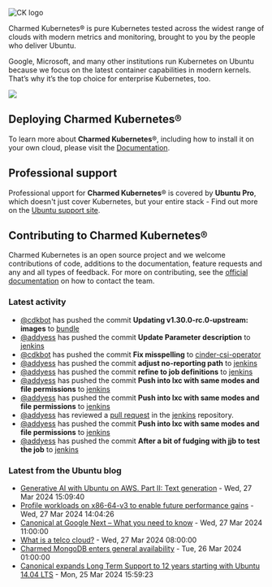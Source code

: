 ![CK logo](https://assets.ubuntu.com/v1/451d4cf4-Charmed+Kubernetes_RGB_onWhite_2022.svg)

Charmed Kubernetes® is pure Kubernetes tested across the widest range of clouds with modern metrics and monitoring, brought to you by the people who deliver Ubuntu.

Google, Microsoft, and many other institutions run Kubernetes on Ubuntu because we focus on the latest container capabilities in modern kernels. That’s why it’s the top choice for enterprise Kubernetes, too.

![](https://assets.ubuntu.com/v1/843c77b6-juju-at-a-glace.svg)

## Deploying Charmed Kubernetes®

To learn more about **Charmed Kubernetes**®, including how to install it on your own cloud, please visit the [Documentation][docs].

## Professional support

Professional upport for **Charmed Kubernetes**® is covered by **Ubuntu Pro**, which doesn't just cover Kubernetes, but your entire stack - Find out more on the [Ubuntu support site](https://ubuntu.com/support).

## Contributing to Charmed Kubernetes®

Charmed Kubernetes is an open source project and we welcome contributions of code, additions to the documentation, feature requests and any and all types of feedback. For more on contributing, see the [official documentation][get-in-touch] on how to contact the team.

<!-- LINKS -->
[docs]: https://ubuntu.com/kubernetes/docs
[get-in-touch]: https://ubuntu.com/kubernetes/docs/get-in-touch

### Latest activity

<!-- activity starts -->
 - [@cdkbot](https://github.com/cdkbot) has pushed the commit **Updating v1.30.0-rc.0-upstream: images** to [bundle](https://github.com/charmed-kubernetes/bundle)
 - [@addyess](https://github.com/addyess) has pushed the commit **Update Parameter description** to [jenkins](https://github.com/charmed-kubernetes/jenkins)
 - [@cdkbot](https://github.com/cdkbot) has pushed the commit **Fix misspelling** to [cinder-csi-operator](https://github.com/charmed-kubernetes/cinder-csi-operator)
 - [@addyess](https://github.com/addyess) has pushed the commit **adjust no-reporting path** to [jenkins](https://github.com/charmed-kubernetes/jenkins)
 - [@addyess](https://github.com/addyess) has pushed the commit **refine to job definitions** to [jenkins](https://github.com/charmed-kubernetes/jenkins)
 - [@addyess](https://github.com/addyess) has pushed the commit **Push into lxc with same modes and file permissions** to [jenkins](https://github.com/charmed-kubernetes/jenkins)
 - [@addyess](https://github.com/addyess) has pushed the commit **Push into lxc with same modes and file permissions** to [jenkins](https://github.com/charmed-kubernetes/jenkins)
 - [@addyess](https://github.com/addyess) has reviewed a [pull request](https://github.com/charmed-kubernetes/jenkins/pull/1499) in the [jenkins](https://github.com/charmed-kubernetes/jenkins) repository.
 - [@addyess](https://github.com/addyess) has pushed the commit **Push into lxc with same modes and file permissions** to [jenkins](https://github.com/charmed-kubernetes/jenkins)
 - [@addyess](https://github.com/addyess) has pushed the commit **After a bit of fudging with jjb to test the job** to [jenkins](https://github.com/charmed-kubernetes/jenkins)
<!-- activity ends -->

<!-- roadmap starts -->

<!-- roadmap ends -->

### Latest from the Ubuntu blog

<!-- blog starts -->
* [Generative AI with Ubuntu on AWS. Part II: Text generation](https://ubuntu.com//blog/genai-on-ubuntu-on-aws-text-generation) - Wed, 27 Mar 2024 15:09:40 
* [Profile workloads on x86-64-v3 to enable future performance gains](https://ubuntu.com//blog/profile-workloads-on-x86-64-v3-to-enable-future-performance-gains) - Wed, 27 Mar 2024 14:04:26 
* [Canonical at Google Next &#8211; What you need to know](https://ubuntu.com//blog/canonical-at-google-next-2024) - Wed, 27 Mar 2024 11:00:00 
* [What is a telco cloud?](https://ubuntu.com//blog/what-is-a-telco-cloud) - Wed, 27 Mar 2024 08:00:00 
* [Charmed MongoDB enters general availability](https://ubuntu.com//blog/charmed-mongodb-enters-general-availability) - Tue, 26 Mar 2024 01:00:00 
* [Canonical expands Long Term Support to 12 years starting with Ubuntu 14.04 LTS](https://ubuntu.com//blog/canonical-expands-long-term-support-to-12-years-starting-with-ubuntu-14-04-lts) - Mon, 25 Mar 2024 15:59:23 
<!-- blog ends -->
